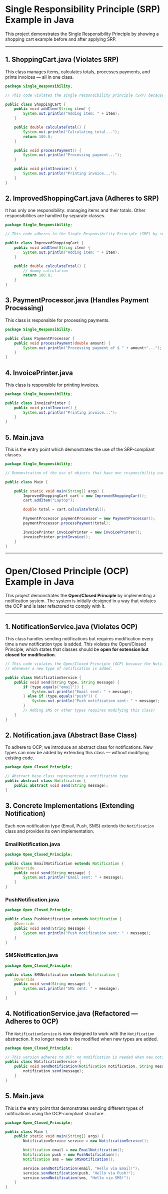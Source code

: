 # Single Responsibility Principle (SRP) Example in Java

This project demonstrates the Single Responsibility Principle by showing a shopping cart example before and after applying SRP.

---

## 1. ShoppingCart.java (Violates SRP)

This class manages items, calculates totals, processes payments, and prints invoices — all in one class.

```java
package Single_Responsibility;

// This code violates the single responsibility principle (SRP) because the Single_Responsibility.ShoppingCart class has multiple responsibilities: managing items, calculating totals, processing payments, and printing invoices. Each of these responsibilities should ideally be handled by separate classes.

public class ShoppingCart {
    public void addItem(String item) {
        System.out.println("Adding item: " + item);
    }

    public double calculateTotal() {
        System.out.println("Calculating total...");
        return 100.0;
    }

    public void processPayment() {
        System.out.println("Processing payment...");
    }

    public void printInvoice() {
        System.out.println("Printing invoice...");
    }
}
```

## 2. ImprovedShoppingCart.java (Adheres to SRP)

It has only one responsibility: managing items and their totals. Other responsibilities are handled by separate classes.

```java
package Single_Responsibility;

// This code adheres to the Single Responsibility Principle (SRP) by separating the concerns of managing items, processing payments, and printing invoices into distinct classes.

public class ImprovedShoppingCart {
    public void addItem(String item) {
        System.out.println("Adding item: " + item);
    }

    public double calculateTotal() {
        // dummy calculation
        return 100.0;
    }
}
```

## 3. PaymentProcessor.java (Handles Payment Processing)

This class is responsible for processing payments.

```java
package Single_Responsibility;

public class PaymentProcessor {
    public void processPayment(double amount) {
        System.out.println("Processing payment of $ " + amount+"...");
    }
}
```

## 4. InvoicePrinter.java

This class is responsible for printing invoices.

```java
package Single_Responsibility;

public class InvoicePrinter {
    public void printInvoice() {
        System.out.println("Printing invoice...");
    }
}
```

## 5. Main.java

This is the entry point which demonstrates the use of the SRP-compliant classes.

```java
package Single_Responsibility;

// Demonstration of the use of objects that have one responsibility each, adhering to the Single Responsibility Principle.

public class Main {

    public static void main(String[] args) {
        ImprovedShoppingCart cart = new ImprovedShoppingCart();
        cart.addItem("Laptop");

        double total = cart.calculateTotal();

        PaymentProcessor paymentProcessor = new PaymentProcessor();
        paymentProcessor.processPayment(total);

        InvoicePrinter invoicePrinter = new InvoicePrinter();
        invoicePrinter.printInvoice();
    }
}
```

---

# Open/Closed Principle (OCP) Example in Java

This project demonstrates the **Open/Closed Principle** by implementing a notification system. The system is initially designed in a way that violates the OCP and is later refactored to comply with it.

---

## 1. NotificationService.java (Violates OCP)

This class handles sending notifications but requires modification every time a new notification type is added. This violates the Open/Closed Principle, which states that classes should be **open for extension but closed for modification**.

```java
// This code violates the Open/Closed Principle (OCP) because the NotificationService class must be modified
// whenever a new type of notification is added.

public class NotificationService {
    public void send(String type, String message) {
        if (type.equals("email")) {
            System.out.println("Email sent: " + message);
        } else if (type.equals("push")) {
            System.out.println("Push notification sent: " + message);
        }
        // Adding SMS or other types requires modifying this class!
    }
}
```

## 2. Notification.java (Abstract Base Class)

To adhere to OCP, we introduce an abstract class for notifications. New types can now be added by extending this class — without modifying existing code.

```java
package Open_Closed_Principle;

// Abstract base class representing a notification type
public abstract class Notification {
    public abstract void send(String message);
}
```

## 3. Concrete Implementations (Extending Notification)

Each new notification type (Email, Push, SMS) extends the `Notification` class and provides its own implementation.

### EmailNotification.java

```java
package Open_Closed_Principle;

public class EmailNotification extends Notification {
    @Override
    public void send(String message) {
        System.out.println("Email sent: " + message);
    }
}
```

### PushNotification.java

```java
package Open_Closed_Principle;

public class PushNotification extends Notification {
    @Override
    public void send(String message) {
        System.out.println("Push notification sent: " + message);
    }
}
```

### SMSNotification.java

```java
package Open_Closed_Principle;

public class SMSNotification extends Notification {
    @Override
    public void send(String message) {
        System.out.println("SMS sent: " + message);
    }
}
```

## 4. NotificationService.java (Refactored — Adheres to OCP)

The `NotificationService` is now designed to work with the `Notification` abstraction. It no longer needs to be modified when new types are added.

```java
package Open_Closed_Principle;

// This version adheres to OCP: no modification is needed when new notification types are added.
public class NotificationService {
    public void sendNotification(Notification notification, String message) {
        notification.send(message);
    }
}
```

## 5. Main.java

This is the entry point that demonstrates sending different types of notifications using the OCP-compliant structure.

```java
package Open_Closed_Principle;

public class Main {
    public static void main(String[] args) {
        NotificationService service = new NotificationService();

        Notification email = new EmailNotification();
        Notification push = new PushNotification();
        Notification sms = new SMSNotification();

        service.sendNotification(email, "Hello via Email!");
        service.sendNotification(push, "Hello via Push!");
        service.sendNotification(sms, "Hello via SMS!");
    }
}
```
